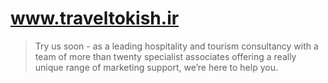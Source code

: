 # www.traveltokish.ir

>Try us soon - as a leading hospitality and tourism consultancy with a team of more than twenty specialist associates offering a really unique range of marketing support, we’re here to help you. 

